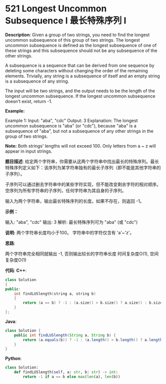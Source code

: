# 521 Longest Uncommon Subsequence I  最长特殊序列 Ⅰ

__Description__:
Given a group of two strings, you need to find the longest uncommon subsequence of this group of two strings. The longest uncommon subsequence is defined as the longest subsequence of one of these strings and this subsequence should not be any subsequence of the other strings.

A subsequence is a sequence that can be derived from one sequence by deleting some characters without changing the order of the remaining elements. Trivially, any string is a subsequence of itself and an empty string is a subsequence of any string.

The input will be two strings, and the output needs to be the length of the longest uncommon subsequence. If the longest uncommon subsequence doesn't exist, return -1.

__Example:__

Example 1:
Input: "aba", "cdc"
Output: 3
Explanation: The longest uncommon subsequence is "aba" (or "cdc"),
because "aba" is a subsequence of "aba",
but not a subsequence of any other strings in the group of two strings.

__Note:__
Both strings' lengths will not exceed 100.
Only letters from a ~ z will appear in input strings.

__题目描述__:
给定两个字符串，你需要从这两个字符串中找出最长的特殊序列。最长特殊序列定义如下：该序列为某字符串独有的最长子序列（即不能是其他字符串的子序列）。

子序列可以通过删去字符串中的某些字符实现，但不能改变剩余字符的相对顺序。空序列为所有字符串的子序列，任何字符串为其自身的子序列。

输入为两个字符串，输出最长特殊序列的长度。如果不存在，则返回 -1。

__示例：__

输入: "aba", "cdc"
输出: 3
解析: 最长特殊序列可为 "aba" (或 "cdc")

__说明:__
两个字符串长度均小于100。
字符串中的字符仅含有 'a'~'z'。

__思路__:

两个字符串完全相同就输出 -1, 否则输出较长的字符串长度
时间复杂度O(1), 空间复杂度O(1)

__代码__:
__C++__:

```C++
class Solution 
{
public:
    int findLUSlength(string a, string b) 
    {
        return (a == b) ? -1 : (a.size() > b.size() ? a.size() : b.size());
    }
};
```

__Java__:

```Java
class Solution {
    public int findLUSlength(String a, String b) {
        return (a.equals(b)) ? -1 : (a.length() > b.length() ? a.length() : b.length());
    }
}
```

__Python__:

```Python
class Solution:
    def findLUSlength(self, a: str, b: str) -> int:
        return -1 if a == b else max(len(a), len(b))
```
